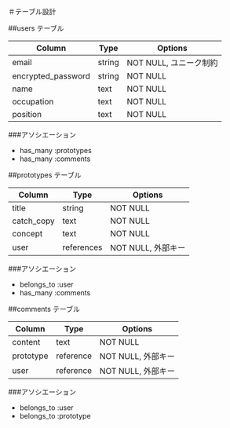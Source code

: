 ＃テーブル設計

##users テーブル

|Column              |Type    |Options               |
|--------------------|--------|----------------------|
|email               |string  |NOT NULL, ユニーク制約  |
|encrypted_password  |string  |NOT NULL              |
|name                |text    |NOT NULL              |
|occupation          |text    |NOT NULL              |
|position            |text    |NOT NULL              |

###アソシエーション
  - has_many :prototypes
  - has_many :comments

##prototypes テーブル

|Column              |Type        |Options               |
|--------------------|------------|----------------------|
|title               |string      |NOT NULL              |
|catch_copy          |text        |NOT NULL              |
|concept             |text        |NOT NULL              |
|user                |references  |NOT NULL, 外部キー     |


###アソシエーション
  - belongs_to :user
  - has_many :comments



##comments テーブル

|Column              |Type       |Options                |
|--------------------|-----------|-----------------------|
|content             |text       | NOT NULL              |
|prototype           |reference  | NOT NULL, 外部キー     |
|user                |reference  | NOT NULL, 外部キー     |

###アソシエーション
  - belongs_to :user
  - belongs_to :prototype


